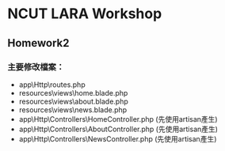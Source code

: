 # NCUT LARA Workshop
## Homework2
### 主要修改檔案：
- app\Http\routes.php
- resources\views\home.blade.php
- resources\views\about.blade.php
- resources\views\news.blade.php
- app\Http\Controllers\HomeController.php (先使用artisan產生)
- app\Http\Controllers\AboutController.php (先使用artisan產生)
- app\Http\Controllers\NewsController.php (先使用artisan產生)


